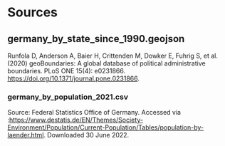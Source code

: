 # Sources

## germany_by_state_since_1990.geojson
Runfola D, Anderson A, Baier H, Crittenden M, Dowker E, Fuhrig S, et al. (2020) 
geoBoundaries: A global database of political administrative boundaries. 
PLoS ONE 15(4): e0231866. https://doi.org/10.1371/journal.pone.0231866. 

### germany_by_population_2021.csv
Source: Federal Statistics Office of Germany. Accessed via :https://www.destatis.de/EN/Themes/Society-Environment/Population/Current-Population/Tables/population-by-laender.html. Downloaded 30 June 2022.



